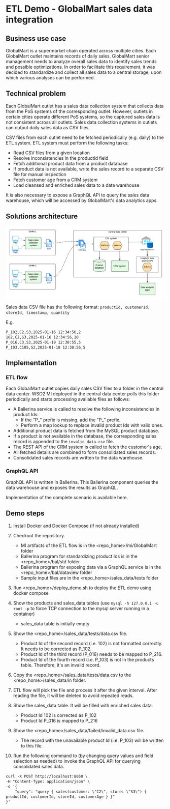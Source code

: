 # ETL Demo - GlobalMart sales data integration

## Business use case

GlobalMart is a supermarket chain operated across multiple cities. Each GlobalMart outlet maintains records of daily sales. GlobalMart senior management needs to analyze overall sales data to identify sales trends and possible optimizations. In order to facilitate this requirement, it was decided to standardize and collect all sales data to a central storage, upon which various analyses can be performed.

## Technical problem

Each GlobalMart outlet has a sales data collection system that collects data from the PoS systems of the corresponding outlet. However, outlets in certain cities operate different PoS systems, so the captured sales data is not consistent across all outlets. Sales data collection systems in outlets can output daily sales data as CSV files.

CSV files from each outlet need to be fetched periodically (e.g. daily) to the ETL system. ETL system must perform the following tasks:

- Read CSV files from a given location
- Resolve inconsistencies in the productId field
- Fetch additional product data from a product database
- If product data is not available, write the sales record to a separate CSV file for manual inspection
- Fetch customer age from a CRM system
- Load cleansed and enriched sales data to a data warehouse

It is also necessary to expose a GraphQL API to query the sales data warehouse, which will be accessed by GlobalMart's data analytics apps.

## Solutions architecture

![SA](images/sa.png)

Sales data CSV file has the following format:
`productId, customerId, storeId, timestamp, quantity`

E.g.
```
P_102,C2,S3,2025-01-16 12:34:56,2
102,C2,S3,2025-01-16 12:34:56,10
P_016,C3,S3,2025-01-19 12:30:55,5
P_103,C105,S2,2025-01-18 12:38:56,5
```

## Implementation

### ETL flow

Each GlobalMart outlet copies daily sales CSV files to a folder in the central data center. 
WSO2 MI deployed in the central data center polls this folder periodically and starts processing available files as follows:

- A Ballerina service is called to resolve the following inconsistencies in product Ids:
    - If the "P_" prefix is missing, add the "P_" prefix.
    - Perform a map lookup to replace invalid product Ids with valid ones.
- Additional product data is fetched from the MySQL product database.
- If a product is not available in the database, the corresponding sales record is appended to the `invalid_data.csv` file.
- The REST API of the CRM system is called to fetch the customer's age.
- All fetched details are combined to form consolidated sales records.
- Consolidated sales records are written to the data warehouse.

### GraphQL API
GraphQL API is written in Ballerina. This Ballerina component queries the data warehouse and exposes the results as GraphQL.

Implementation of the complete scenario is available here.

## Demo steps

1. Install Docker and Docker Compose (if not already installed)

2. Checkout the repository.
    - MI artifacts of the ETL flow is in the <repo_home>/mi/GlobalMart folder
    - Ballerina program for standardizing product Ids is in the <repo_home>/bal/std folder
    - Ballerina program for exposing data via a GraphQL service is in the <repo_home>/bal/dataview folder
    - Sample input files are in the <repo_home>/sales_data/tests folder

3. Run <repo_home>/deploy_demo.sh to deploy the ETL demo using docker compose

4. Show the products and sales_data tables (use `mysql -h 127.0.0.1 -u root -p` to force TCP connection to the mysql server running in a container)
    - sales_data table is initially empty

5. Show the <repo_home>/sales_data/tests/data.csv file.
    - Product Id of the second record (i.e. 102) is not formatted correctly. It needs to be corrected as P_102.
    - Product Id of the third record (P_016) needs to be mapped to P_216.
    - Product Id of the fourth record (i.e. P_103) is not in the products table. Therefore, it's an invalid record.

6. Copy the <repo_home>/sales_data/tests/data.csv to the <repo_home>/sales_data/in folder.

7. ETL flow will pick the file and process it after the given interval. After reading the file, it will be deleted to avoid repeated reads.

8. Show the sales_data table. It will be filled with enriched sales data.
    - Product Id 102 is corrected as P_102
    - Product Id P_016 is mapped to P_216

9. Show the <repo_home>/sales_data/failed/invalid_data.csv file.
    - The record with the unavailable product Id (i.e. P_103) will be written to this file. 

10. Run the following command to (by changing query values and field selection as needed) to invoke the GraphQL API for querying consolidated sales data.

```
curl -X POST http://localhost:8050 \
-H "Content-Type: application/json" \
-d '{
    "query": "query { sales(customer: \"C2\", store: \"S3\") { productId, customerId, storeId, customerAge } }"
}'
```

